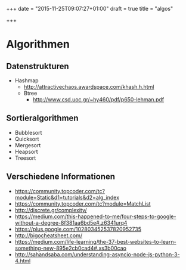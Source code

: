 +++
date = "2015-11-25T09:07:27+01:00"
draft = true
title = "algos"

+++

Algorithmen
===========

Datenstrukturen
---------------
  * Hashmap
	* http://attractivechaos.awardspace.com/khash.h.html
	* Btree
		* http://www.csd.uoc.gr/~hy460/pdf/p650-lehman.pdf

Sortieralgorithmen
-------------------

  * Bubblesort
  * Quicksort
  * Mergesort
  * Heapsort
  * Treesort

Verschiedene Informationen
--------------------------

  * https://community.topcoder.com/tc?module=Static&d1=tutorials&d2=alg_index
  * https://community.topcoder.com/tc?module=MatchList
  * http://discrete.gr/complexity/
  * https://medium.com/this-happened-to-me/four-steps-to-google-without-a-degree-8f381aa6bd5e#.z6341urq4
  * https://plus.google.com/102803452537820952735
  * http://bigocheatsheet.com/
  * https://medium.com/life-learning/the-37-best-websites-to-learn-something-new-895e2cb0cad4#.xs3b00cao
  * http://sahandsaba.com/understanding-asyncio-node-js-python-3-4.html

